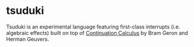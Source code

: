 # tsuduki

Tsuduki is an experimental language featuring first-class interrupts (i.e. algebraic effects) built on top of [Continuation Calculus](https://arxiv.org/abs/1309.1257) by Bram Geron and Herman Geuvers.